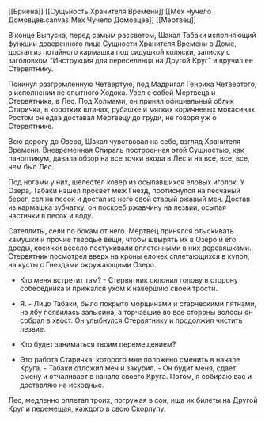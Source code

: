 [[Бриена]] [[Сущьность Хранителя Времени]] [[Мех Чучело Домовцев.canvas|Мех Чучело Домовцев]] [[Мертвец]] 

В конце Выпуска, перед самым рассветом, Шакал Табаки исполняющий функции доверенного лица Сущности Хранителя Времени в Доме, достал из потайного кармашка под сидушкой коляски, записку с заголовком “Инструкция для переселенца на Другой Круг” и вручил ее Стервятнику.

  

Покинул разгромленную Четвертую, под Мадригал Генриха Четвертого, в исполнении не опытного Ходока. Увел с собой Мертвеца и Стервятника, в Лес. Под Холмами, он принял официальный облик Старичка, в коротких штанах, рубашке и мягких коричневых мокасинах. Ростом он едва доставал Мертвецу до груди, не говоря уж о Стервятнике. 

  

Всю дорогу до Озера, Шакал чувствовал на себе, взгляд Хранителя Времени. Вневременная Спираль построенная этой Сущностью, как паноптикум, давала обзор на все точки входа в Лес и на все, все, все, чем был Лес. 

  

Под ногами у них, шелестел ковер из осыпавшихся еловых иголок. У Озера, Табаки нашел просвет меж Гнезд, протиснулся на песчаный берег, сел на песок и достал из него свой старый ржавый меч. Достав из кармашка зубчатку, он поскреб ржавчину на лезвии, осыпая частички в песок и воду.

  

Сателлиты, сели по бокам от него. Мертвец принялся отыскивать камушки и прочие твердые вещи, чтобы швырять их в Озеро и его дреды, косички весело постукивали вплетенными в них деревяшками. Стервятник посмотрел вверх на кроны елочек сплетающихся в купол, на кусты с Гнездами окружающими Озеро.  
  

-   Кто меня встретит там? - Стервятник склонил голову в сторону собеседника и прижался ухом к навершию своей трости.
    
-   Я. - Лицо Табаки, было покрыто морщинами и старческими пятнами, на лбу появилась залысина, а торчавшие во все стороны волосы он собрал в хвост. Он улыбнулся Стервятнику и продолжил чистить лезвие.
    
-   Кто будет заниматься твоим перемещением?
    
-   Это работа Старичка, которого мне положено сменить в начале Круга. - Табаки отложил меч и закурил. - Он будит меня, сдает смену и отчаливает в начало своего Круга. Потом, я собираю вас и доставляю на исходные.
    

  

Лес, медленно оплетал троих, погружая в сон, ища их билеты на Другой Круг и перемещая, каждого в свою Скорлупу.